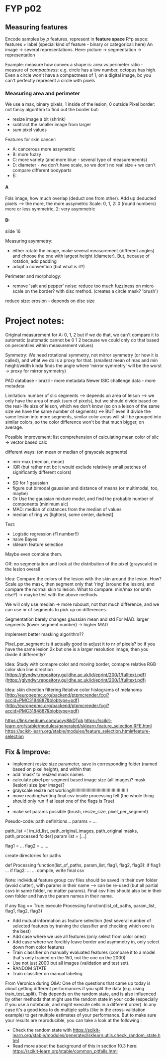 # FYP p02

## Measuring features
Encode samples by *p* features, represent in **feature space**
R^p sapce: features + label (special kind of feature - binary or categorical: here)
An image -> several representations. Here: picture -> segmentation -> representation

Example: measure how convex a shape is: area vs perimeter ratio - measure of *compactness*: e.g. circle has a low number, octopus has high.
Even a circle won't have a compactness of 1, on a digital image, bc you can't perfectly represent a circle with pixels

### Measuring area and perimeter

We use a max, binary pixels, 1 inside of the lesion, 0 outside
Pixel border: not fancy algorithm to find out the border but:
- resize image a bit (shrink)
- subtract the smaller image from larger
- sum pixel values

Features for skin cancer:
- A: cancerous more assymetric
- B: more fuzzy
- C: more variety (and more blue - several type of measuremeents)
- D: diameter - we don't have scale, so we don't no real size + we can't compare different bodyparts
- E: 

#### A

Fols image, how much overlap (deduct one from other). Add up deducted pixels --> the more, the more assymetric
Scale: 0, 1, 2: 0 (round numbers) more or less symmetric, 2: very asymmetric

#### B:
slide 16

Measuring asymmetry:
- either rotate the image, make several measurement (different angles) and choose the one with largest height (diameter). But, because of rotation, add padding
- adopt a convention (but what is it?)

Perimeter and morphology:
- remove 'salt and pepper' noise: reduce too much fuzziness on micro scale on the border? with disc method. (creates a circle mask? 'brush')

reduce size: erosion - depends on disc size



# Project notes:
Original measurement for A: 0, 1, 2 but if we do that, we can't compare it to automatic (automatic cannot be 0 1 2 because we could only do that based on percentiles within measurement values)

Symmetry: We need rotational symmetry, not mirror symmetry (or how it is called), and what we do is a proxy for that. (smallest mean of max and min height/width kinda finds the angle where 'mirror symmetry' will be the worst -> proxy for mirror symmetry)

PAD database - brazil - more metadata
Newer ISIC challenge data - more metadata

Limitation: number of slic segments --> depends on area of leison --> we only have the area of mask (sum of pixels), but we should divide based on the real-life size of leison, which we don't know (so on a leison of the same size we have the same number of segments) <-> BUT even if divide the same lesion into more segments, similar color areas will still be grouped into similar colors, so the color difference won't be that much bigger, on average.

Possible improvement: list comprehension of calculating mean color of slic -> vector based calc

different ways: (on mean or median of grayscale segments)
- min-max (median, mean)
- IQR (but rather not bc it would exclude relatively small patches of significantly different colors)
- 
- SD for 1 gaussian
- figure out bimodal gaussian and distance of means (or multimodal, too, maybe)
- Or Use the gaussian mixture model, and find the probable number of components (minimum aic)
- MAD: median of distances from the median of values
- median of ring vs [lightest, some center, darkest]

Test:
- Logistic regression (f1 number!!)
- naive Bayes
- sklearn feature selection

Maybe even combine them.

OR:
no segmentation and look at the distribution of the pixel (grayscale) in the lesion overall

Idea: Compare the colors of the lesion with the skin around the lesion. How? Scale up the mask, then segment only that 'ring' (around the lesion), and compare the normal skin to lesion. What to compare: min/max (or smth else?) -> maybe test with the above methods.

We will only use median -> more ruboust, not that much difference, and we can use nr of segments to pick up on differences.

Segmentation barely changes gaussian mean and std
For MAD: larger segments (lower segment number) -> higher MAD

Implement better masking algorithm??

Pixel_per_segment: is it actually good to adjust it to nr of pixels? bc if you have the same lesion 2x but one is a larger resolution image, then you divide it differently?

Idea: Study with comapre color and moving border, comapre relative RGB color
skin line direction
[https://glyndwr.repository.guildhe.ac.uk/id/eprint/200/1/fulltext.pdf](https://glyndwr.repository.guildhe.ac.uk/id/eprint/200/1/fulltext.pdf)

  
Idea: skin direction filtering
Relative color histograms of melanoma
[http://europepmc.org/backend/ptpmcrender.fcgi?accid=PMC3184887&blobtype=pdf](http://europepmc.org/backend/ptpmcrender.fcgi?accid=PMC3184887&blobtype=pdf)


 https://link.medium.com/ucyy8ikDTob
 https://scikit-learn.org/stable/modules/generated/sklearn.feature_selection.RFE.html
 https://scikit-learn.org/stable/modules/feature_selection.html#feature-selection


## Fix & Improve:

- implement resize size parameter, save in corresponding folder (named based on pixel height), and within that
- add 'mask' to resized mask names
- calculate pixel per segment based image size (all images)? mask (lesion) size (per image)? 
- grayscale resize not working!!!!!!!!!!!!!!!!!!!!!!!!!!!!!!!!!!!!!!!!!!!!!
- move reading/writing final csv inside processing fell (the whole thing should only run if at least one of the flags is True)
- 
- make set params possible (brush, resize_size, pixel_per_segment)



Pseudo-code:
path definitions...
params = ...

path_list =[ im_id_list, path_original_images, path_original masks, path_processed folder]
param list = [...]

flag1 = ...
flag2 = ..
...

create directories for paths

def Processing function(list_of_paths, param_list, flag1, flag2, flag3):
	if flag1:
		...
	if flag2:
		...
	...
	compile, write final csv

Note: individual feature group csv files should be saved in their own folder (avoid clutter), with params in their name --> can be re-used (but all partial csvs in same folder, no matter params). Final csv files should also be in their own folder and have the param names in their name.

if any flag == True:
	execute Processing function(list_of_paths, param_list, flag1, flag2, flag3)



- Add mutual information as feature selection (test several number of selected features by training the classifier and checking which one is the best)
- Add case where we use all features (only select from color ones)
- Add case where we forcibly leave border and asymmetry in, only select down from color features
- Train classifier on manually evaluated features (compare it to a model that's only trained on the 150, not the one on the 2000)
- Use not just 2000 but all images (validation and test set).
- RANDOM STATE
- Train classifier on manual labeling


From Veronica during Q&A:
One of the questions that came up today is about getting different performances if you split the data (e.g. using train_test_split). This depends on the random state, and is also influenced by other methods that might use the random state in your code (especially if you use a notebook, and might execute cells in a different order). 
In any case it's a good idea to do multiple splits (like in the cross-validation example) to get multiple estimates of your performance. But to make sure your results are reproducible, you can take a look at the following :
* Check the random state with https://scikit-learn.org/stable/modules/generated/sklearn.utils.check_random_state.html
* Read more about the background of this in section 10.3 here: https://scikit-learn.org/stable/common_pitfalls.html
